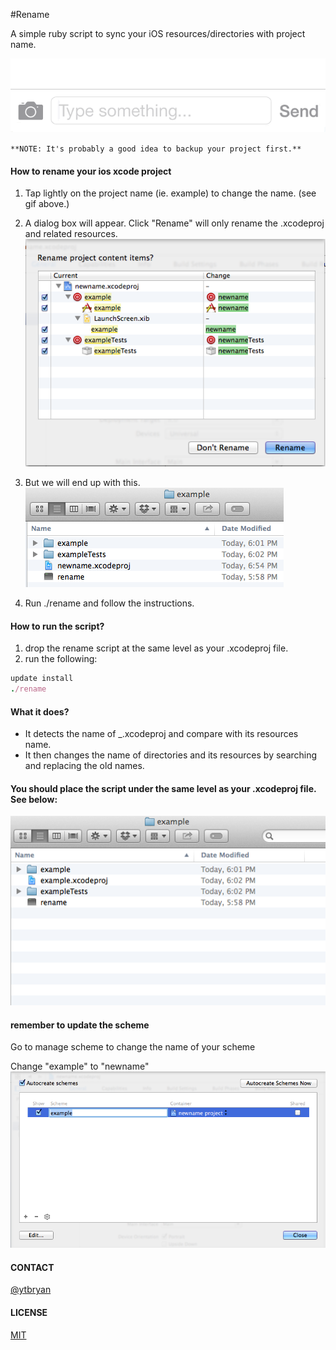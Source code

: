 #Rename

A simple ruby script to sync your iOS resources/directories with project name.

![rename](gif/test.gif)

`**NOTE: It's probably a good idea to backup your project first.**`

#### How to rename your ios xcode project

1. Tap lightly on the project name (ie. example) to change the name. (see gif above.)

2. A dialog box will appear. Click "Rename" will only rename the .xcodeproj and related resources.
![Image](images/3.png?raw=true)

3. But we will end up with this.
![Image](images/4.png?raw=true)

4. Run ./rename and follow the instructions.


#### How to run the script?

1. drop the rename script at the same level as your .xcodeproj file.
2. run the following:
``` ruby
update install
./rename
```

#### What it does?

- It detects the name of _.xcodeproj and compare with its resources name.
- It then changes the name of directories and its resources by searching and replacing the old names.


#### You should place the script under the same level as your .xcodeproj file. See below:
![Image](images/1.png?raw=true)

#### remember to update the scheme
Go to manage scheme to change the name of your scheme

Change "example" to "newname"
![Image](images/5.png?raw=true)




#### CONTACT
[@ytbryan](http://twitter.com/ytbryan)

#### LICENSE
[MIT](http://opensource.org/licenses/MIT)
